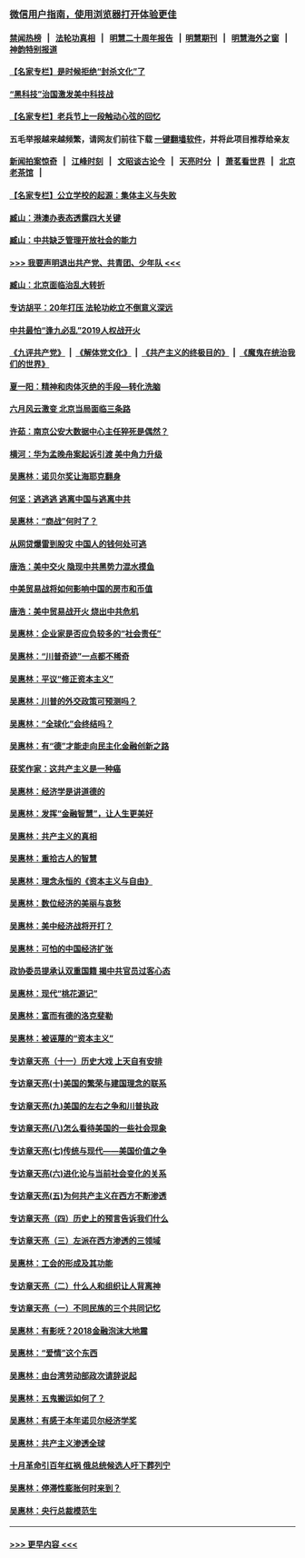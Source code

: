 ### [微信用户指南，使用浏览器打开体验更佳](https://github.com/gfw-breaker/banned-news1/blob/master/indexes/wechat-guide.md?t=0)
#### [禁闻热榜](热点新闻.md?t=0)  &nbsp;&nbsp;|&nbsp;&nbsp; [法轮功真相](https://github.com/gfw-breaker/truth/blob/master/README.md?t=0) &nbsp;&nbsp;|&nbsp;&nbsp; [明慧二十周年报告](https://github.com/gfw-breaker/mh-reports/blob/master/README.md?t=0) &nbsp;&nbsp;|&nbsp;&nbsp;[明慧期刊](https://github.com/gfw-breaker/mh-qikan) &nbsp;&nbsp;|&nbsp;&nbsp; [明慧海外之窗](https://github.com/gfw-breaker/mh-news/blob/master/README.md?t=0) &nbsp;&nbsp;|&nbsp;&nbsp; [神韵特别报道](https://github.com/gfw-breaker/mh-news/blob/master/shenyun.md?t=0)
#### [【名家专栏】是时候拒绝“封杀文化”了](../pages/nsc423/n11814093.md?t=02100855) 
#### [“黑科技”治国激发美中科技战](../pages/nsc423/n11638056.md?t=02100855) 
#### [【名家专栏】老兵节上一段触动心弦的回忆](../pages/nsc423/n11646016.md?t=02100855) 
#### 五毛举报越来越频繁，请网友们前往下载 [一键翻墙软件](https://github.com/gfw-breaker/ssr-accounts)，并将此项目推荐给亲友
#### [新闻拍案惊奇](https://github.com/gfw-breaker/banned-news1/blob/master/pages/link4.md) &nbsp;&nbsp;|&nbsp;&nbsp; [江峰时刻](https://github.com/gfw-breaker/banned-news1/blob/master/pages/link4.md) &nbsp;&nbsp;|&nbsp;&nbsp; [文昭谈古论今](https://github.com/gfw-breaker/banned-news1/blob/master/pages/link4.md) &nbsp;&nbsp;|&nbsp;&nbsp; [天亮时分](https://github.com/gfw-breaker/banned-news1/blob/master/pages/link4.md) &nbsp;&nbsp;|&nbsp;&nbsp; [萧茗看世界](https://github.com/gfw-breaker/banned-news1/blob/master/pages/link4.md) &nbsp;&nbsp;|&nbsp;&nbsp; [北京老茶馆](https://github.com/gfw-breaker/banned-news1/blob/master/pages/link4.md) &nbsp;&nbsp;|&nbsp;&nbsp; 
#### [【名家专栏】公立学校的起源：集体主义与失败](../pages/nsc423/n11601833.md?t=02100855) 
#### [臧山：港澳办表态透露四大关键](../pages/nsc423/n11421628.md?t=02100855) 
#### [臧山：中共缺乏管理开放社会的能力](../pages/nsc423/n11407457.md?t=02100855) 
#### [>>> 我要声明退出共产党、共青团、少年队 <<<](https://github.com/begood0513/goodnews/blob/master/quit/letter.md) 
#### [臧山：北京面临治乱大转折](../pages/nsc423/n11406895.md?t=02100855) 
#### [专访胡平：20年打压 法轮功屹立不倒意义深远](../pages/nsc423/n11398800.md?t=02100855) 
#### [中共最怕“逢九必乱”2019人权战开火](../pages/nsc423/n11385248.md?t=02100855) 
#### [《九评共产党》](https://github.com/begood0513/9ping.md/blob/master/README.md) &nbsp;|&nbsp; [《解体党文化》](../../../../jtdwh.md/blob/master/README.md)  &nbsp;|&nbsp; [《共产主义的终极目的》](../../../../gczydzjmd.md/blob/master/README.md) &nbsp;|&nbsp; [《魔鬼在统治我们的世界》](../../../../mgztzwmdsj.md/blob/master/README.md) 
#### [夏一阳：精神和肉体灭绝的手段—转化洗脑](../pages/nsc423/n11368250.md?t=02100855) 
#### [六月风云激变 北京当局面临三条路](../pages/nsc423/n11313668.md?t=02100855) 
#### [许茹：南京公安大数据中心主任猝死是偶然？](../pages/nsc423/n11064744.md?t=02100855) 
#### [横河：华为孟晚舟案起诉引渡 美中角力升级](../pages/nsc423/n11027230.md?t=02100855) 
#### [吴惠林：诺贝尔奖让海耶克翻身](../pages/nsc423/n10890049.md?t=02100855) 
#### [何坚：逃逃逃 逃离中国与逃离中共](../pages/nsc423/n10592891.md?t=02100855) 
#### [吴惠林：“商战”何时了？](../pages/nsc423/n10573558.md?t=02100855) 
#### [从网贷爆雷到股灾 中国人的钱何处可逃](../pages/nsc423/n10572800.md?t=02100855) 
#### [唐浩：美中交火 隐现中共黑势力混水摸鱼](../pages/nsc423/n10544040.md?t=02100855) 
#### [中美贸易战将如何影响中国的房市和币值](../pages/nsc423/n10543697.md?t=02100855) 
#### [唐浩：美中贸易战开火 烧出中共危机](../pages/nsc423/n10540126.md?t=02100855) 
#### [吴惠林：企业家是否应负较多的“社会责任”](../pages/nsc423/n10535022.md?t=02100855) 
#### [吴惠林：“川普奇迹”一点都不稀奇](../pages/nsc423/n10512808.md?t=02100855) 
#### [吴惠林：平议“修正资本主义”](../pages/nsc423/n10495724.md?t=02100855) 
#### [吴惠林：川普的外交政策可预测吗？](../pages/nsc423/n10462387.md?t=02100855) 
#### [吴惠林：“全球化”会终结吗？](../pages/nsc423/n10452838.md?t=02100855) 
#### [吴惠林：有“德”才能走向民主化金融创新之路](../pages/nsc423/n10432292.md?t=02100855) 
#### [获奖作家：这共产主义是一种癌](../pages/nsc423/n10431541.md?t=02100855) 
#### [吴惠林：经济学是讲道德的](../pages/nsc423/n10398014.md?t=02100855) 
#### [吴惠林：发挥“金融智慧”，让人生更美好](../pages/nsc423/n10375019.md?t=02100855) 
#### [吴惠林：共产主义的真相](../pages/nsc423/n10351394.md?t=02100855) 
#### [吴惠林：重拾古人的智慧](../pages/nsc423/n10337691.md?t=02100855) 
#### [吴惠林：理念永恒的《资本主义与自由》](../pages/nsc423/n10316274.md?t=02100855) 
#### [吴惠林：数位经济的美丽与哀愁](../pages/nsc423/n10292946.md?t=02100855) 
#### [吴惠林：美中经济战将开打？](../pages/nsc423/n10258825.md?t=02100855) 
#### [吴惠林：可怕的中国经济扩张](../pages/nsc423/n10219147.md?t=02100855) 
#### [政协委员提承认双重国籍 揭中共官员过客心态](../pages/nsc423/n10208809.md?t=02100855) 
#### [吴惠林：现代“桃花源记”](../pages/nsc423/n10185234.md?t=02100855) 
#### [吴惠林：富而有德的洛克斐勒](../pages/nsc423/n10142264.md?t=02100855) 
#### [吴惠林：被诬蔑的“资本主义”](../pages/nsc423/n10124816.md?t=02100855) 
#### [专访章天亮（十一）历史大戏 上天自有安排](../pages/nsc423/n10094905.md?t=02100855) 
#### [专访章天亮(十)美国的繁荣与建国理念的联系](../pages/nsc423/n10094899.md?t=02100855) 
#### [专访章天亮(九)美国的左右之争和川普执政](../pages/nsc423/n10094889.md?t=02100855) 
#### [专访章天亮(八)怎么看待美国的一些社会现象](../pages/nsc423/n10094857.md?t=02100855) 
#### [专访章天亮(七)传统与现代——美国价值之争](../pages/nsc423/n10093140.md?t=02100855) 
#### [专访章天亮(六)进化论与当前社会变化的关系](../pages/nsc423/n10092036.md?t=02100855) 
#### [专访章天亮(五)为何共产主义在西方不断渗透](../pages/nsc423/n10083620.md?t=02100855) 
#### [专访章天亮（四）历史上的预言告诉我们什么](../pages/nsc423/n10083606.md?t=02100855) 
#### [专访章天亮（三）左派在西方渗透的三领域](../pages/nsc423/n10081115.md?t=02100855) 
#### [吴惠林：工会的形成及其功能](../pages/nsc423/n10080633.md?t=02100855) 
#### [专访章天亮（二）什么人和组织让人背离神](../pages/nsc423/n10076637.md?t=02100855) 
#### [专访章天亮（一）不同民族的三个共同记忆](../pages/nsc423/n10074188.md?t=02100855) 
#### [吴惠林：有影呒？2018金融泡沫大地震](../pages/nsc423/n10040534.md?t=02100855) 
#### [吴惠林：“爱情”这个东西](../pages/nsc423/n10019423.md?t=02100855) 
#### [吴惠林：由台湾劳动部政次请辞说起](../pages/nsc423/n9979679.md?t=02100855) 
#### [吴惠林：五鬼搬运如何了？](../pages/nsc423/n9925338.md?t=02100855) 
#### [吴惠林：有感于本年诺贝尔经济学奖](../pages/nsc423/n9871883.md?t=02100855) 
#### [吴惠林：共产主义渗透全球](../pages/nsc423/n9812748.md?t=02100855) 
#### [十月革命引百年红祸 俄总统候选人吁下葬列宁](../pages/nsc423/n9810182.md?t=02100855) 
#### [吴惠林：停滞性膨胀何时来到？](../pages/nsc423/n9764136.md?t=02100855) 
#### [吴惠林：央行总裁模范生](../pages/nsc423/n9728134.md?t=02100855) 

----
#### [ >>> 更早内容 <<< ](../indexes/nsc423-earlier.md)

